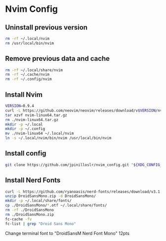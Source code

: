 # Nvim Config

## Uninstall previous version

```bash
rm -rf ~/.local/nvim
rm /usr/local/bin/nvim
```

## Remove previous data and cache

```bash
rm -rf ~/.local/share/nvim
rm -rf ~/.cache/nvim
rm -rf ~/.config/nvim
```

## Install Nvim

```bash
VERSION=0.9.4
curl -L https://github.com/neovim/neovim/releases/download/v$VERSION/nvim-linux64.tar.gz -o nvim-linux64.tar.gz
tar xzvf nvim-linux64.tar.gz
rm ./nvim-linux64.tar.gz
mkdir -p ~/.local
mkdir -p ~/.config
mv ./nvim-linux64 ~/.local/nvim
ln -s ~/.local/nvim/bin/nvim /usr/local/bin/nvim
```

## Install config

```bash
git clone https://github.com/jpinilloslr/nvim_config.git "${XDG_CONFIG_HOME:-$HOME/.config}"/nvim
```

## Install Nerd Fonts

```bash
curl -L https://github.com/ryanoasis/nerd-fonts/releases/download/v3.1.1/DroidSansMono.zip -o DroidSansMono.zip
unzip DroidSansMono.zip -d DroidSansMono/
mkdir -p ~/.local/share/fonts/
cp ./DroidSansMono/*.otf ~/.local/share/fonts/
rm -rf ./DroidSansMono
rm ./DroidSansMono.zip
fc-cache -fv
fc-list | grep "Droid Sans Mono"
```

Change terminal font to "DroidSansM Nerd Font Mono" 12pts
